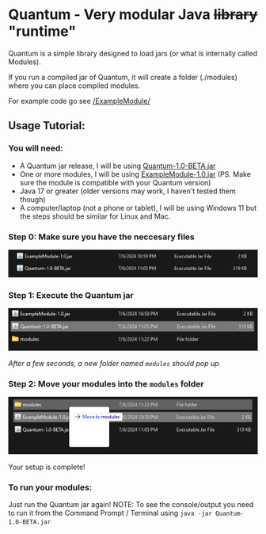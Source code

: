 # Quantum - Very modular Java ~~library~~ "runtime"

Quantum is a simple library designed to load jars (or what is internally called Modules).

If you run a compiled jar of Quantum, it will create a folder (./modules) where you can place compiled modules.

For example code go see [/ExampleModule/](https://github.com/AverseMoon/Quantum/tree/main/ExampleModule)

## Usage Tutorial:
### You will need:
- A Quantum jar release, I will be using [Quantum-1.0-BETA.jar](https://github.com/AverseMoon/Quantum/releases/tag/v1.0-beta)
- One or more modules, I will be using [ExampleModule-1.0.jar](https://github.com/AverseMoon/Quantum/releases/tag/examplemodule-v1.0) (PS. Make sure the module is compatible with your Quantum version)
- Java 17 or greater (older versions may work, I haven't tested them though)
- A computer/laptop (not a phone or tablet), I will be using Windows 11 but the steps should be similar for Linux and Mac.

### Step 0: Make sure you have the neccesary files
![Quantum-1.0-BETA.jar and ExampleModule-1.0.jar in the same folder together](https://github.com/AverseMoon/Quantum/blob/e074202fcd134bb7e0c517dd28df7f4eb3000165/media/tutorial0.png)

### Step 1: Execute the Quantum jar
![Double clicking on Quantum-1.0-BETA.jar](https://github.com/AverseMoon/Quantum/blob/e074202fcd134bb7e0c517dd28df7f4eb3000165/media/tutorial1.png)

*After a few seconds, a new folder named `modules` should pop up.*

### Step 2: Move your modules into the `modules` folder
![Moving ExampleModule-1.0.jar into the modules folder](https://github.com/AverseMoon/Quantum/blob/e074202fcd134bb7e0c517dd28df7f4eb3000165/media/tutorial2.png)

Your setup is complete!

### To run your modules:
Just run the Quantum jar again!
NOTE: To see the console/output you need to run it from the Command Prompt / Terminal using `java -jar Quantum-1.0-BETA.jar`
